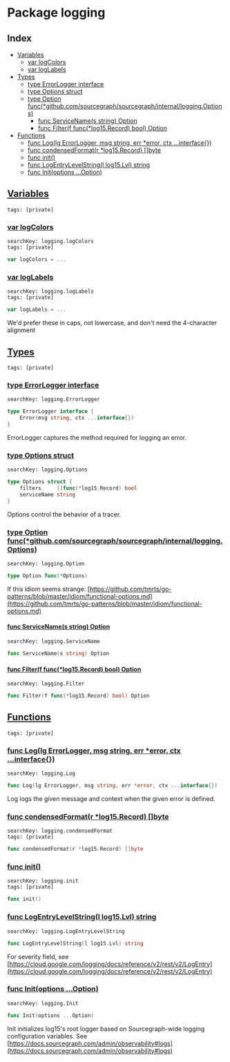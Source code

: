 # Package logging

## Index

* [Variables](#var)
    * [var logColors](#logColors)
    * [var logLabels](#logLabels)
* [Types](#type)
    * [type ErrorLogger interface](#ErrorLogger)
    * [type Options struct](#Options)
    * [type Option func(*github.com/sourcegraph/sourcegraph/internal/logging.Options)](#Option)
        * [func ServiceName(s string) Option](#ServiceName)
        * [func Filter(f func(*log15.Record) bool) Option](#Filter)
* [Functions](#func)
    * [func Log(lg ErrorLogger, msg string, err *error, ctx ...interface{})](#Log)
    * [func condensedFormat(r *log15.Record) []byte](#condensedFormat)
    * [func init()](#init.main.go)
    * [func LogEntryLevelString(l log15.Lvl) string](#LogEntryLevelString)
    * [func Init(options ...Option)](#Init)


## <a id="var" href="#var">Variables</a>

```
tags: [private]
```

### <a id="logColors" href="#logColors">var logColors</a>

```
searchKey: logging.logColors
tags: [private]
```

```Go
var logColors = ...
```

### <a id="logLabels" href="#logLabels">var logLabels</a>

```
searchKey: logging.logLabels
tags: [private]
```

```Go
var logLabels = ...
```

We'd prefer these in caps, not lowercase, and don't need the 4-character alignment 

## <a id="type" href="#type">Types</a>

```
tags: [private]
```

### <a id="ErrorLogger" href="#ErrorLogger">type ErrorLogger interface</a>

```
searchKey: logging.ErrorLogger
```

```Go
type ErrorLogger interface {
	Error(msg string, ctx ...interface{})
}
```

ErrorLogger captures the method required for logging an error. 

### <a id="Options" href="#Options">type Options struct</a>

```
searchKey: logging.Options
```

```Go
type Options struct {
	filters     []func(*log15.Record) bool
	serviceName string
}
```

Options control the behavior of a tracer. 

### <a id="Option" href="#Option">type Option func(*github.com/sourcegraph/sourcegraph/internal/logging.Options)</a>

```
searchKey: logging.Option
```

```Go
type Option func(*Options)
```

If this idiom seems strange: [https://github.com/tmrts/go-patterns/blob/master/idiom/functional-options.md](https://github.com/tmrts/go-patterns/blob/master/idiom/functional-options.md) 

#### <a id="ServiceName" href="#ServiceName">func ServiceName(s string) Option</a>

```
searchKey: logging.ServiceName
```

```Go
func ServiceName(s string) Option
```

#### <a id="Filter" href="#Filter">func Filter(f func(*log15.Record) bool) Option</a>

```
searchKey: logging.Filter
```

```Go
func Filter(f func(*log15.Record) bool) Option
```

## <a id="func" href="#func">Functions</a>

```
tags: [private]
```

### <a id="Log" href="#Log">func Log(lg ErrorLogger, msg string, err *error, ctx ...interface{})</a>

```
searchKey: logging.Log
```

```Go
func Log(lg ErrorLogger, msg string, err *error, ctx ...interface{})
```

Log logs the given message and context when the given error is defined. 

### <a id="condensedFormat" href="#condensedFormat">func condensedFormat(r *log15.Record) []byte</a>

```
searchKey: logging.condensedFormat
tags: [private]
```

```Go
func condensedFormat(r *log15.Record) []byte
```

### <a id="init.main.go" href="#init.main.go">func init()</a>

```
searchKey: logging.init
tags: [private]
```

```Go
func init()
```

### <a id="LogEntryLevelString" href="#LogEntryLevelString">func LogEntryLevelString(l log15.Lvl) string</a>

```
searchKey: logging.LogEntryLevelString
```

```Go
func LogEntryLevelString(l log15.Lvl) string
```

For severity field, see [https://cloud.google.com/logging/docs/reference/v2/rest/v2/LogEntry](https://cloud.google.com/logging/docs/reference/v2/rest/v2/LogEntry) 

### <a id="Init" href="#Init">func Init(options ...Option)</a>

```
searchKey: logging.Init
```

```Go
func Init(options ...Option)
```

Init initializes log15's root logger based on Sourcegraph-wide logging configuration variables. See [https://docs.sourcegraph.com/admin/observability#logs](https://docs.sourcegraph.com/admin/observability#logs) 

